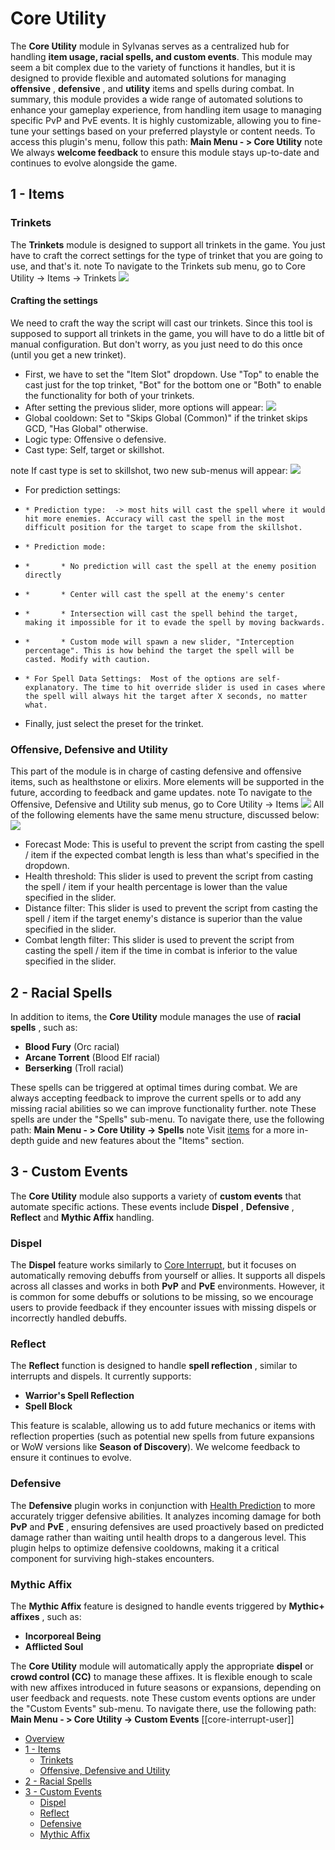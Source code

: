 # Core Utility

The **Core Utility** module in Sylvanas serves as a centralized hub for handling **item usage, racial spells, and custom events**. This module may seem a bit complex due to the variety of functions it handles, but it is designed to provide flexible and automated solutions for managing **offensive** , **defensive** , and **utility** items and spells during combat. In summary, this module provides a wide range of automated solutions to enhance your gameplay experience, from handling item usage to managing specific PvP and PvE events. It is highly customizable, allowing you to fine-tune your settings based on your preferred playstyle or content needs.
To access this plugin's menu, follow this path: **Main Menu - > Core Utility**
note
We always **welcome feedback** to ensure this module stays up-to-date and continues to evolve alongside the game.

## 1 - Items[​](https://docs.project-sylvanas.net/docs/<#1---items> "Direct link to 1---items")

### Trinkets[​](https://docs.project-sylvanas.net/docs/<#trinkets> "Direct link to Trinkets")

The **Trinkets** module is designed to support all trinkets in the game. You just have to craft the correct settings for the type of trinket that you are going to use, and that's it.
note
To navigate to the Trinkets sub menu, go to Core Utility -> Items -> Trinkets
![](https://downloads.project-sylvanas.net/1731435379939-trinkets1.png)

#### Crafting the settings[​](https://docs.project-sylvanas.net/docs/<#crafting-the-settings> "Direct link to crafting-the-settings")

We need to craft the way the script will cast our trinkets. Since this tool is supposed to support all trinkets in the game, you will have to do a little bit of manual configuration. But don't worry, as you just need to do this once (until you get a new trinket).

- First, we have to set the "Item Slot" dropdown. Use "Top" to enable the cast just for the top trinket, "Bot" for the bottom one or "Both" to enable the functionality for both of your trinkets.
- After setting the previous slider, more options will appear: ![](https://downloads.project-sylvanas.net/1731435691119-trinkets_2.png)
- Global cooldown: Set to "Skips Global (Common)" if the trinket skips GCD, "Has Global" otherwise.
- Logic type: Offensive o defensive.
- Cast type: Self, target or skillshot.

note
If cast type is set to skillshot, two new sub-menus will appear: ![](https://downloads.project-sylvanas.net/1731436616805-trinket_pred.png)

- For prediction settings:
-     * Prediction type:  -> most hits will cast the spell where it would hit more enemies. Accuracy will cast the spell in the most difficult position for the target to scape from the skillshot.
-     * Prediction mode:
-     *       * No prediction will cast the spell at the enemy position directly
-     *       * Center will cast the spell at the enemy's center
-     *       * Intersection will cast the spell behind the target, making it impossible for it to evade the spell by moving backwards.
-     *       * Custom mode will spawn a new slider, "Interception percentage". This is how behind the target the spell will be casted. Modify with caution.
-     * For Spell Data Settings:  Most of the options are self-explanatory. The time to hit override slider is used in cases where the spell will always hit the target after X seconds, no matter what.

- Finally, just select the preset for the trinket.

### Offensive, Defensive and Utility[​](https://docs.project-sylvanas.net/docs/<#offensive-defensive-and-utility> "Direct link to Offensive, Defensive and Utility")

This part of the module is in charge of casting defensive and offensive items, such as healthstone or elixirs. More elements will be supported in the future, according to feedback and game updates.
note
To navigate to the Offensive, Defensive and Utility sub menus, go to Core Utility -> Items
![](https://downloads.project-sylvanas.net/1731446766985-ofensive.png)
All of the following elements have the same menu structure, discussed below:
![](https://downloads.project-sylvanas.net/1731446977033-menuelementsofensive.png)

- Forecast Mode: This is useful to prevent the script from casting the spell / item if the expected combat length is less than what's specified in the dropdown.
- Health threshold: This slider is used to prevent the script from casting the spell / item if your health percentage is lower than the value specified in the slider.
- Distance filter: This slider is used to prevent the script from casting the spell / item if the target enemy's distance is superior than the value specified in the slider.
- Combat length filter: This slider is used to prevent the script from casting the spell / item if the time in combat is inferior to the value specified in the slider.

## 2 - Racial Spells[​](https://docs.project-sylvanas.net/docs/<#2---racial-spells> "Direct link to 2---racial-spells")

In addition to items, the **Core Utility** module manages the use of **racial spells** , such as:

- **Blood Fury** (Orc racial)
- **Arcane Torrent** (Blood Elf racial)
- **Berserking** (Troll racial)

These spells can be triggered at optimal times during combat. We are always accepting feedback to improve the current spells or to add any missing racial abilities so we can improve functionality further.
note
These spells are under the "Spells" sub-menu. To navigate there, use the following path: **Main Menu - > Core Utility -> Spells**
note
Visit [items](https://docs.project-sylvanas.net/docs/<https:/docs.project-sylvanas.net/docs/core-utility-user>) for a more in-depth guide and new features about the "Items" section.

## 3 - Custom Events[​](https://docs.project-sylvanas.net/docs/<#3---custom-events> "Direct link to 3---custom-events")

The **Core Utility** module also supports a variety of **custom events** that automate specific actions. These events include **Dispel** , **Defensive** , **Reflect** and **Mythic Affix** handling.

### Dispel[​](https://docs.project-sylvanas.net/docs/<#dispel> "Direct link to dispel")

The **Dispel** feature works similarly to [Core Interrupt](https://docs.project-sylvanas.net/docs/<https:/docs.project-sylvanas.net/docs/core-interrupt-user>), but it focuses on automatically removing debuffs from yourself or allies. It supports all dispels across all classes and works in both **PvP** and **PvE** environments.
However, it is common for some debuffs or solutions to be missing, so we encourage users to provide feedback if they encounter issues with missing dispels or incorrectly handled debuffs.

### Reflect[​](https://docs.project-sylvanas.net/docs/<#reflect> "Direct link to reflect")

The **Reflect** function is designed to handle **spell reflection** , similar to interrupts and dispels. It currently supports:

- **Warrior's Spell Reflection**
- **Spell Block**

This feature is scalable, allowing us to add future mechanics or items with reflection properties (such as potential new spells from future expansions or WoW versions like **Season of Discovery**). We welcome feedback to ensure it continues to evolve.

### Defensive[​](https://docs.project-sylvanas.net/docs/<#defensive> "Direct link to defensive")

The **Defensive** plugin works in conjunction with [Health Prediction](https://docs.project-sylvanas.net/docs/<https:/docs.project-sylvanas.net/docs/health-prediction-user>) to more accurately trigger defensive abilities. It analyzes incoming damage for both **PvP** and **PvE** , ensuring defensives are used proactively based on predicted damage rather than waiting until health drops to a dangerous level.
This plugin helps to optimize defensive cooldowns, making it a critical component for surviving high-stakes encounters.

### Mythic Affix[​](https://docs.project-sylvanas.net/docs/<#mythic-affix> "Direct link to mythic-affix")

The **Mythic Affix** feature is designed to handle events triggered by **Mythic+ affixes** , such as:

- **Incorporeal Being**
- **Afflicted Soul**

The **Core Utility** module will automatically apply the appropriate **dispel** or **crowd control (CC)** to manage these affixes. It is flexible enough to scale with new affixes introduced in future seasons or expansions, depending on user feedback and requests.
note
These custom events options are under the "Custom Events" sub-menu. To navigate there, use the following path: **Main Menu - > Core Utility -> Custom Events**
[[core-interrupt-user]]

- [Overview](https://docs.project-sylvanas.net/docs/<#overview>)
- [1 - Items](https://docs.project-sylvanas.net/docs/<#1---items>)
  - [Trinkets](https://docs.project-sylvanas.net/docs/<#trinkets>)
  - [Offensive, Defensive and Utility](https://docs.project-sylvanas.net/docs/<#offensive-defensive-and-utility>)
- [2 - Racial Spells](https://docs.project-sylvanas.net/docs/<#2---racial-spells>)
- [3 - Custom Events](https://docs.project-sylvanas.net/docs/<#3---custom-events>)
  - [Dispel](https://docs.project-sylvanas.net/docs/<#dispel>)
  - [Reflect](https://docs.project-sylvanas.net/docs/<#reflect>)
  - [Defensive](https://docs.project-sylvanas.net/docs/<#defensive>)
  - [Mythic Affix](https://docs.project-sylvanas.net/docs/<#mythic-affix>)

